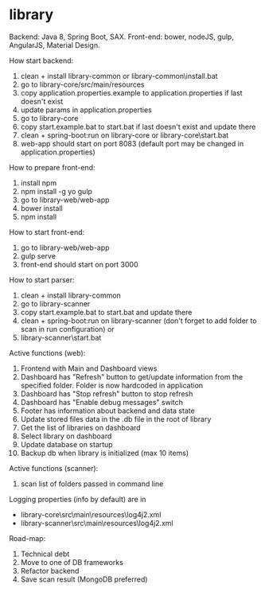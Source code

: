 # library
Backend: Java 8, Spring Boot, SAX.
Front-end: bower, nodeJS, gulp, AngularJS, Material Design.

How start backend:  
1. clean + install library-common or library-common\install.bat
2. go to library-core/src/main/resources  
3. copy application.properties.example to application.properties if last doesn't exist
4. update params in application.properties
5. go to library-core
6. copy start.example.bat to start.bat if last doesn't exist and update <parameters> there
7. clean + spring-boot:run on library-core or library-core\start.bat
8. web-app should start on port 8083 (default port may be changed in application.properties)

How to prepare front-end:  
1. install npm  
2. npm install -g yo gulp  
3. go to library-web/web-app  
4. bower install  
5. npm install  

How to start front-end:  
1. go to library-web/web-app  
2. gulp serve  
3. front-end should start on port 3000

How to start parser:
1. clean + install library-common
2. go to library-scanner
3. copy start.example.bat to start.bat and update <parameters> there
4. clean + spring-boot:run on library-scanner (don't forget to add folder to scan in run configuration)
or
4. library-scanner\start.bat

Active functions (web):
1. Frontend with Main and Dashboard views  
2. Dashboard has "Refresh" button to get/update information from the specified folder. Folder is now hardcoded in application  
3. Dashboard has "Stop refresh" button to stop refresh  
4. Dashboard has "Enable debug messages" switch  
5. Footer has information about backend and data state  
6. Update stored files data in the .db file in the root of library  
7. Get the list of libraries on dashboard  
8. Select library on dashboard  
9. Update database on startup  
10. Backup db when library is initialized (max 10 items)

Active functions (scanner):
1. scan list of folders passed in command line

Logging properties (info by default) are in
- library-core\src\main\resources\log4j2.xml
- library-scanner\src\main\resources\log4j2.xml

Road-map:
1. Technical debt  
2. Move to one of DB frameworks
3. Refactor backend
4. Save scan result (MongoDB preferred)
